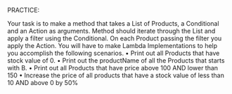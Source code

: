 PRACTICE:

Your task is to make a method that takes a List of Products, a Conditional and an Action as arguments.
Method should iterate through the List and apply a filter using the Conditional. On each Product passing the filter you apply the Action.
You will have to make Lambda Implementations to help you accomplish the following scenarios.
• Print out all Products that have stock value of 0.
• Print out the productName of all the Products that starts with B.
• Print out all Products that have price above 100 AND lower than 150
• Increase the price of all products that have a stock value of less than 10 AND above 0 by 50%